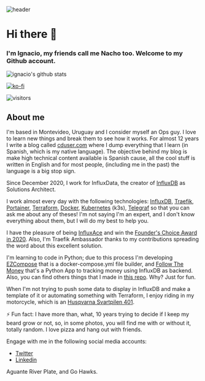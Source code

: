 ![header](https://pbs.twimg.com/profile_banners/80696545/1601740229/1500x500)

# Hi there 👋 
### I'm Ignacio, my friends call me Nacho too. Welcome to my Github account.

![ignacio's github stats](https://github-readme-stats.vercel.app/api?username=xe-nvdk&count_private=true)

[![ko-fi](https://ko-fi.com/img/githubbutton_sm.svg)](https://ko-fi.com/B0B34N5TU)

![visitors](https://visitor-badge.glitch.me/badge?page_id=xe-nvdk)

## About me

I'm based in Montevideo, Uruguay and I consider myself an Ops guy. I love to learn new things and break them to see how it works. For almost 12 years I write a blog called [cduser.com](https://cduser.com/) where I dump everything that I learn (in Spanish, which is my native language). The objective behind my blog is make high technical content available is Spanish cause, all the cool stuff is written in English and for most people, (including me in the past) the language is a big stop sign.

Since December 2020, I work for InfluxData, the creator of [InfluxDB](https://github.com/influxdata/influxdb) as Solutions Architect.

I work almost every day with the following technologies: [InfluxDB](https://github.com/influxdata), [Traefik](https://github.com/traefik), [Portainer](https://github.com/portainer), [Terraform](https://github.com/hashicorp/terraform), [Docker](https://docker.com), [Kubernetes](https://github.com/kubernetes/kubernetes) (k3s), [Telegraf](https://github.com/influxdata/telegraf) so that you can ask me about any of theses! I'm not saying I'm an expert, and I don't know everything about them, but I will do my best to help you.

I have the pleasure of being [InfluxAce](https://www.influxdata.com/blog/community-showcase/influxaces/ignacio-van-droogenbroeck/) and win the [Founder's Choice Award in 2020](https://twitter.com/hectorivand/status/1326904489211797506?s=20). Also, I'm Traefik Ambassador thanks to my contributions spreading the word about this excellent solution.

I'm learning to code in Python; due to this process I'm developing [EZCompose](https://github.com/xe-nvdk/ezcompose) that is a docker-compose.yml file builder, and [Follow The Money](https://github.com/xe-nvdk/follow-the-money) that's a Python App to tracking money using InfluxDB as backend. Also, you can find others things that I made in [this repo](https://github.com/xe-nvdk/learning-python). Why? Just for fun.

When I'm not trying to push some data to display in InfluxDB and make a template of it or automating something with Terraform, I enjoy riding in my motorcycle, which is an [Husqvarna Svartpilen 401](https://i.redd.it/tj5lwilz0g361.jpg).

⚡ Fun fact: I have more than, what, 10 years trying to decide if I keep my beard grow or not, so, in some photos, you will find me with or without it, totally random. I love pizza and hang out with friends.

Engage with me in the following social media accounts:

* [Twitter](https://www.twitter.com/hectorivand/)
* [Linkedin](https://linkedin.com/in/hectorivand)

Aguante River Plate, and Go Hawks.
<!--
**xe-nvdk/xe-nvdk** is a ✨ _special_ ✨ repository because its `README.md` (this file) appears on your GitHub profile.
-->
